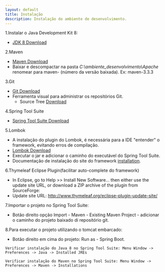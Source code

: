 ```yaml
---
layout: default
title: Instalação
description: Instalação do ambiente de desenvolvimento. 
---
```


1.Instalar o Java Development Kit 8:

 - [JDK 8 Download](http://www.oracle.com/technetwork/java/javase/downloads/jdk8-downloads-2133151.html)

2.Maven

  - [Maven Download](https://maven.apache.org/download.cgi?Preferred=ftp://mirror.reverse.net/pub/apache/)
  - Baixar e descompactar na pasta *C:\ambiente_desenvolvimento\Apache* renomear para maven- (número da versão baixada). Ex: maven-3.3.3

3.Git

  - [Git Download](https://git-scm.com/downloads)
  - Ferramenta visual para administrar os repositórios Git.
    - Source Tree [Download](https://www.sourcetreeapp.com/download/)

4.Spring Tool Suite

  - [Spring Tool Suite Download](https://spring.io/tools/sts/all)

5.Lombok

  - A instalação do plugin do Lombok, é necessária para a IDE "entender" o framework, evitando erros de compilação.
  - [Lombok Download](https://projectlombok.org/downloads/lombok.jar)
  - Executar o jar e adicionar o caminho do executável do Spring Tool Suite.
  - Documentação de instalação do site do framework [installation](http://jnb.ociweb.com/jnb/jnbJan2010.html#installation).

6.Thymeleaf Eclipse Plugin(facilitar auto-complete do framework)

  - In Eclipse, go to Help >> Install New Software... then either use the update site URL, or download a ZIP archive of the plugin from SourceForge:
  - Update site URL: http://www.thymeleaf.org/eclipse-plugin-update-site/

7.Importar o projeto no Spring Tool Suite:

  - Botão direito opção Import - Maven - Existing Maven Project - adicionar o caminho do projeto baixado di repositório git.

8.Para executar o projeto utilizando o tomcat embarcado:

  - Botão direito em cima do projeto: Run as - Spring Boot. 


 ```Verificar instalação do Java 8 no Spring Tool Suite: Menu Window -> Preferences -> Java -> Installed JREs```

 ```Verificar instalação do Maven no Spring Tool Suite: Menu Window -> Preferences -> Maven -> Installations```